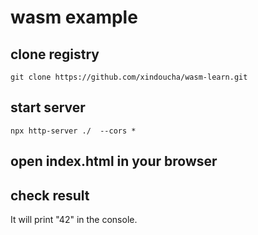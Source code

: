 # wasm example

## clone registry
```git 
git clone https://github.com/xindoucha/wasm-learn.git
```

## start server
```git
npx http-server ./  --cors *
```

## open index.html in your browser


## check result
It will print "42" in the console.